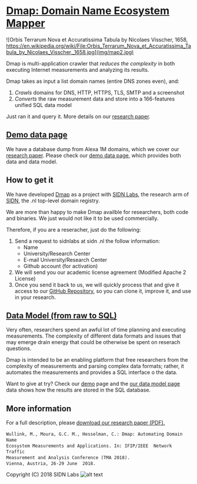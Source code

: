 # [Dmap: Domain Name Ecosystem Mapper](http://dmap.sidnlabs.nl)

![Orbis Terrarum Nova et Accuratissima Tabula by Nicolaes Visscher, 1658, https://en.wikipedia.org/wiki/File:Orbis_Terrarum_Nova_et_Accuratissima_Tabula_by_Nicolaes_Visscher,_1658.jpg](img/map2.jpg)


Dmap is multi-application crawler that *reduces the complexity* in both executing Internet measurements and analyzing its results.


Dmap takes as input a list domain names (entire DNS zones even), and:
   1. *Crawls* domains for DNS, HTTP, HTTPS, TLS, SMTP and a screenshot 
   1. *Converts* the raw measurement data and store into a 166-features unified SQL data model
 

Just ran it and query it. More details on our [research paper](paper.pdf).

## [Demo data page](demo/)

 We have a database dump from Alexa 1M domains, which we cover  our [research paper](paper.pdf).
Please check our [demo data page](demo/), which provides both data and data model.


## How to get it
 
We have developed [Dmap](http://dmap.sidnlabs.nl) as a project with [SIDN Labs](https://sidnlabs.nl), the research arm of [SIDN](https://sidn.nl), the .nl top-level domain registry.

We are more than happy to make Dmap availble for researchers, both code and binaries. We just would not like it to be used commercially. 

Therefore, if you are a reseracher, just do the following:
  1. Send a request to sidnlabs at sidn .nl the follow information:
     * Name
     * University/Research Center
     * E-mail University/Research Center 
     * Github account (for activation)
  1. We will send you our academic license agreement (Modified Apache 2 License)
  1. Once you send it back to us, we will quickly process that and give it access to our  [GitHub Repository](https://github.com/SIDN/emap), so you can clone it, improve it, and use in your research.
 
 
##  [Data Model (from raw to SQL)](datamodel/)
  Very often, researchers spend an awful lot of time planning and executing measurements. The complexity of different data formats and issues that may emerge drain energy that could be otherwise be spent on reserach questions.
  
  Dmap is intended to be an enabling platform that free researchers from the complexity of measurements and parsing complex data formats; rather, it automates the measurements and provides a SQL interface o the data. 
  
  Want to give at try? Check our [demo](demo/) page and the  [our data model page](datamodel/) data shows how the results are stored in the SQL database.
  
##  More information

For a full description, please [download our research paper (PDF).](paper.pdf)

```
Wullink, M., Moura, G.C. M., Hesselman, C.: Dmap: Automating Domain Name
Ecosystem Measurements and Applications. In: IFIP/IEEE  Network Traffic 
Measurement and Analysis Conference (TMA 2018). 
Vienna, Austria, 26-29 June  2018.
``` 

Copyright (C) 2018  SIDN Labs ![alt text][logo]

[logo]: http://entrada.sidnlabs.nl/assets/logo-sidn-labs-50px.png "Copyright (C) 2018  SIDN Labs"
